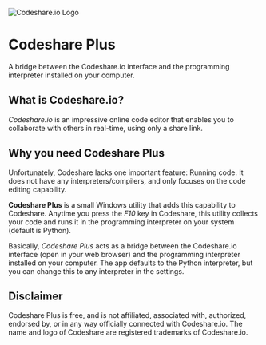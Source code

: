 ![Codeshare.io Logo](https://codeshare.io/-/img/codeshare-logo-small.svg)
# Codeshare Plus
A bridge between the Codeshare.io interface and the programming interpreter installed on your computer.

## What is Codeshare.io?
*Codeshare.io* is an impressive online code editor that enables you to collaborate with others in real-time, using only a share link.

## Why you need Codeshare Plus
Unfortunately, Codeshare lacks one important feature: Running code. It does not have any interpreters/compilers, and only focuses on the code editing capability.

**Codeshare Plus** is a small Windows utility that adds this capability to Codeshare. Anytime you press the *F10* key in Codeshare, this utility collects your code and runs it in the programming interpreter on your system (default is Python).

Basically, *Codeshare Plus* acts as a bridge between the Codeshare.io interface (open in your web browser) and the programming interpreter installed on your computer. The app defaults to the Python interpreter, but you can change this to any interpreter in the settings.

## Disclaimer
Codeshare Plus is free, and is not affiliated, associated with, authorized, endorsed by, or in any way officially connected with Codeshare.io. The name and logo of Codeshare are registered trademarks of Codeshare.io.
